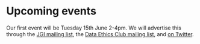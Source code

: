 # Upcoming events

Our first event will be Tuesday 15th June 2-4pm. We will advertise this through the [JGI mailing list](http://bit.ly/jgi-mail), the [Data Ethics Club mailing list](http://eepurl.com/hjkmnX), and [on Twitter](https://twitter.com/search?q=%23DataHazards).
